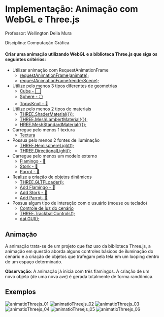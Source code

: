 # Implementação: Animação com WebGL e Three.js

<p>Professor: Wellington Della Mura</p>
<p>Disciplina: Computação Gráfica</p>

#### Criar uma animação utilizando WebGL e a biblioteca Three.js que siga os seguintes critérios:

- Utilizar animação com RequestAnimationFrame
    - [requestAnimationFrame(animate);](https://github.com/LuisFernandoBenatto/Computer-Graphics/blob/main/src/animation/js/main.js#L68)
    - [requestAnimationFrame(renderScene);](https://github.com/LuisFernandoBenatto/Computer-Graphics/blob/main/src/animation/js/main.js#L149) 
- Utilize pelo menos 3 tipos diferentes de geometrias
    - [Cube - ⬜](https://github.com/LuisFernandoBenatto/Computer-Graphics/blob/main/src/animation/js/main.js#L419L431)
    - [Sphere - ⚪](https://github.com/LuisFernandoBenatto/Computer-Graphics/blob/main/src/animation/js/main.js#L433L442)
    - [TorusKnot - 🥨](https://github.com/LuisFernandoBenatto/Computer-Graphics/blob/main/src/animation/js/main.js#L444L456)
- Utilize pelo menos 2 tipos de materiais
    - [THREE.ShaderMaterial({});](https://github.com/LuisFernandoBenatto/Computer-Graphics/blob/main/src/animation/js/main.js#L323)
    - [THREE.MeshLambertMaterial({});](https://github.com/LuisFernandoBenatto/Computer-Graphics/blob/main/src/animation/js/main.js#L343)
    - [HREE.MeshStandardMaterial({});](https://github.com/LuisFernandoBenatto/Computer-Graphics/blob/main/src/animation/js/main.js#L422)
- Carregue pelo menos 1 textura
    - [Textura](https://github.com/LuisFernandoBenatto/Computer-Graphics/blob/main/src/animation/js/main.js#L339L349)
- Possua pelo menos 2 fontes de iluminação
    - [THREE.HemisphereLight();](https://github.com/LuisFernandoBenatto/Computer-Graphics/blob/main/src/animation/js/main.js#L226L232)
    - [THREE.DirectionalLight();](https://github.com/LuisFernandoBenatto/Computer-Graphics/blob/main/src/animation/js/main.js#L239L261)
- Carregue pelo menos um modelo externo
    - [Flamingo - 🦩](https://github.com/LuisFernandoBenatto/Computer-Graphics/blob/main/src/animation/js/main.js#L364L372)
    - [Stork - 🦤](https://github.com/LuisFernandoBenatto/Computer-Graphics/blob/main/src/animation/js/main.js#L374L382)
    - [Parrot - 🦜](https://github.com/LuisFernandoBenatto/Computer-Graphics/blob/main/src/animation/js/main.js#L384L392)
- Realize a criação de objetos dinâmicos  
    - [THREE.GLTFLoader();](https://github.com/LuisFernandoBenatto/Computer-Graphics/blob/main/src/animation/js/main.js#L351L362)
    - [Add Flamingo - 🦩](https://github.com/LuisFernandoBenatto/Computer-Graphics/blob/main/src/animation/js/main.js#L101L104)
    - [Add Stork - 🦤](https://github.com/LuisFernandoBenatto/Computer-Graphics/blob/main/src/animation/js/main.js#L109L112)
    - [Add Parrot- 🦜](https://github.com/LuisFernandoBenatto/Computer-Graphics/blob/main/src/animation/js/main.js#L105L108)
- Possua algum tipo de interação com o usuário (mouse ou teclado)
    - [Controle de luz do cenário](https://github.com/LuisFernandoBenatto/Computer-Graphics/blob/main/src/animation/js/main.js#L93L100)
    - [THREE.TrackballControls();](https://github.com/LuisFernandoBenatto/Computer-Graphics/blob/main/src/animation/js/main.js#L306L313)
    - [dat.GUI();](https://github.com/LuisFernandoBenatto/Computer-Graphics/blob/main/src/animation/js/main.js#L126L135)



## Animação

A animação trata-se de um projeto que faz uso da biblioteca Three.js, a animação em questão aborda alguns controles básicos de iluminação do cenário e a criação de objetos que trafegam pela tela em um looping dentro de um espaço determinado.  

**Observação**: A animação já inicia com três flamingos. A criação de um novo objeto (de uma nova ave) é gerada totalmente de forma randômica. 
 
 
 ## Exemplos
 
 ![animatioThreejs_01](https://user-images.githubusercontent.com/49990149/188483152-ea1c9729-2d27-44f7-a9be-a300f343501b.png)
 ![animatioThreejs_02](https://user-images.githubusercontent.com/49990149/188483603-54661d4a-f9ce-4c26-a84b-3b999b0a6d86.png)
![animatioThreejs_03](https://user-images.githubusercontent.com/49990149/188484289-73e49c23-5c32-44cc-bc60-b8476bf5bbad.png)
![animatioThreejs_04](https://user-images.githubusercontent.com/49990149/188484349-07284dce-12eb-42ef-a11a-334c67b59a94.png)
![animatioThreejs_05](https://user-images.githubusercontent.com/49990149/188484395-66518fa0-2c43-4478-8eac-810c993258fe.png)
![animatioThreejs_06](https://user-images.githubusercontent.com/49990149/188484407-0a5f6e10-1558-4c21-a140-1417b5bf1e93.png)
